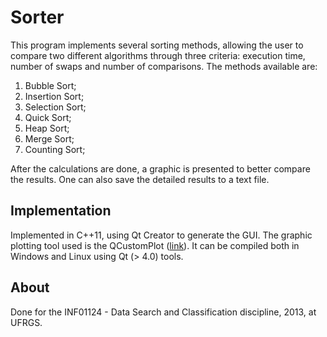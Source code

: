 # **Sorter** #

This program implements several sorting methods, allowing the user to compare two different algorithms through three criteria: execution time, number of swaps and number of comparisons. The methods available are:

1. Bubble Sort;
2. Insertion Sort;
3. Selection Sort;
4. Quick Sort;
5. Heap Sort;
6. Merge Sort;
7. Counting Sort;

After the calculations are done, a graphic is presented to better compare the results. One can also save the detailed results to a text file.

## **Implementation** ##

Implemented in C++11, using Qt Creator to generate the GUI. The graphic plotting tool used is the QCustomPlot ([link](http://www.qcustomplot.com/)). It can be compiled both in Windows and Linux using Qt (> 4.0) tools.

## **About** ##

Done for the INF01124 - Data Search and Classification discipline, 2013, at UFRGS.